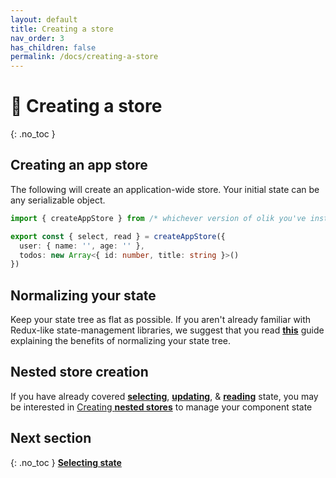 ```yaml
---
layout: default
title: Creating a store
nav_order: 3
has_children: false
permalink: /docs/creating-a-store
---
```


# 🐹 Creating a store
{: .no_toc }

## Creating an **app store**
The following will create an application-wide store. Your initial state can be any serializable object.
```ts
import { createAppStore } from /* whichever version of olik you've installed */

export const { select, read } = createAppStore({
  user: { name: '', age: '' },
  todos: new Array<{ id: number, title: string }>()
})
```
## Normalizing your state
Keep your state tree as flat as possible. If you aren't already familiar with Redux-like state-management libraries, we suggest that you read [**this**](https://redux.js.org/recipes/structuring-reducers/normalizing-state-shape) guide explaining the benefits of normalizing your state tree.

## Nested store creation
If you have already covered [**selecting**](./selecting-state), [**updating**](./updating-state), & [**reading**](./reading-state) state, you may be interested in [Creating **nested stores**](/docs/advanced/nested-stores) to manage your component state

## Next section
{: .no_toc }
[**Selecting state**](/docs/selecting-state)
